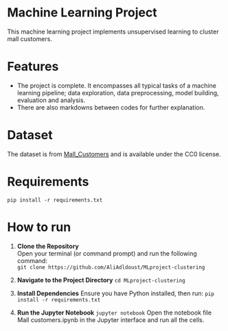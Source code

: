 # Machine Learning Project

This machine learning project implements unsupervised learning to cluster mall customers.

# Features

- The project is complete. It encompasses all typical tasks of a machine learning pipeline; data exploration, data preprocessing, model building, evaluation and analysis.
- There are also markdowns between codes for further explanation.

# Dataset

The dataset is from [Mall_Customers](https://www.kaggle.com/datasets/shwetabh123/mall-customers?resource=download) and is available under the CC0 license.

# Requirements

`pip install -r requirements.txt`

# How to run

1. **Clone the Repository**  
Open your terminal (or command prompt) and run the following command:  
`git clone https://github.com/AliAdldoust/MLproject-clustering`

2. **Navigate to the Project Directory**
`cd MLproject-clustering`

3. **Install Dependencies**
Ensure you have Python installed, then run:
`pip install -r requirements.txt`

4. **Run the Jupyter Notebook**
`jupyter notebook`
Open the notebook file Mall customers.ipynb in the Jupyter interface and run all the cells.
